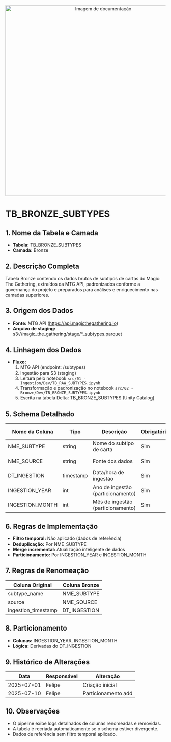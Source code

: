 <div align="center">
<!-- Imagem ilustrativa da tabela (adicione o link abaixo) -->
<img src="https://i.postimg.cc/jjvN23QK/remote-image.png" alt="Imagem de documentação" width="600"/>
</div>

# TB_BRONZE_SUBTYPES

## 1. Nome da Tabela e Camada
- **Tabela:** TB_BRONZE_SUBTYPES
- **Camada:** Bronze

## 2. Descrição Completa
Tabela Bronze contendo os dados brutos de subtipos de cartas do Magic: The Gathering, extraídos da MTG API, padronizados conforme a governança do projeto e preparados para análises e enriquecimento nas camadas superiores.

## 3. Origem dos Dados
- **Fonte:** MTG API (https://api.magicthegathering.io)
- **Arquivo de staging:** s3:/<bucket>/magic_the_gathering/stage/*_subtypes.parquet

## 4. Linhagem dos Dados
- **Fluxo:**  
  1. MTG API (endpoint: /subtypes)  
  2. Ingestão para S3 (staging)  
  3. Leitura pelo notebook `src/01 - Ingestion/Dev/TB_RAW_SUBTYPES.ipynb`  
  4. Transformação e padronização no notebook `src/02 - Bronze/Dev/TB_BRONZE_SUBTYPES.ipynb`  
  5. Escrita na tabela Delta: TB_BRONZE_SUBTYPES (Unity Catalog)

## 5. Schema Detalhado
| Nome da Coluna   | Tipo    | Descrição                        | Obrigatória | Chave | Regra de Preenchimento         |
|------------------|---------|----------------------------------|-------------|-------|-------------------------------|
| NME_SUBTYPE      | string  | Nome do subtipo de carta         | Sim         | Sim   | Gerado pela API               |
| NME_SOURCE       | string  | Fonte dos dados                  | Sim         | Não   | Padronização GOV              |
| DT_INGESTION     | timestamp | Data/hora de ingestão           | Sim         | Não   |                               |
| INGESTION_YEAR   | int     | Ano de ingestão (particionamento) | Sim      | Não   | Derivado de DT_INGESTION      |
| INGESTION_MONTH  | int     | Mês de ingestão (particionamento) | Sim      | Não   | Derivado de DT_INGESTION      |


## 6. Regras de Implementação
- **Filtro temporal:** Não aplicado (dados de referência)
- **Deduplicação:** Por NME_SUBTYPE
- **Merge incremental:** Atualização inteligente de dados
- **Particionamento:** Por INGESTION_YEAR e INGESTION_MONTH

## 7. Regras de Renomeação
| Coluna Original | Coluna Bronze      |
|-----------------|-----------------|
| subtype_name    | NME_SUBTYPE     |
| source          | NME_SOURCE      |
| ingestion_timestamp | DT_INGESTION |


## 8. Particionamento
- **Colunas:** INGESTION_YEAR, INGESTION_MONTH
- **Lógica:** Derivadas do DT_INGESTION

## 9. Histórico de Alterações
| Data       | Responsável | Alteração                |
|------------|-------------|--------------------------|
| 2025-07-01 | Felipe      | Criação inicial          |
| 2025-07-10 | Felipe      | Particionamento add      |

## 10. Observações
- O pipeline exibe logs detalhados de colunas renomeadas e removidas.
- A tabela é recriada automaticamente se o schema estiver divergente.
- Dados de referência sem filtro temporal aplicado.  
